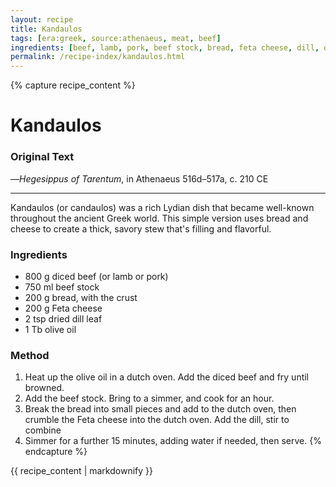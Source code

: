 ```yaml
---
layout: recipe
title: Kandaulos
tags: [era:greek, source:athenaeus, meat, beef]
ingredients: [beef, lamb, pork, beef stock, bread, feta cheese, dill, olive oil]
permalink: /recipe-index/kandaulos.html
---
```


{% capture recipe_content %}
# Kandaulos

### Original Text
<!-- TODO: Add original Greek text from Athenaeus -->

<!-- TODO: Add English translation -->

—*Hegesippus of Tarentum*, in Athenaeus 516d–517a, c. 210 CE

___

Kandaulos (or candaulos) was a rich Lydian dish that became well-known throughout the ancient Greek world. This simple version uses bread and cheese to create a thick, savory stew that's filling and flavorful.

### Ingredients
- 800 g diced beef (or lamb or pork)
- 750 ml beef stock
- 200 g bread, with the crust
- 200 g Feta cheese
- 2 tsp dried dill leaf
- 1 Tb olive oil

### Method
1. Heat up the olive oil in a dutch oven. Add the diced beef and fry until browned.
2. Add the beef stock. Bring to a simmer, and cook for an hour.
3. Break the bread into small pieces and add to the dutch oven, then crumble the Feta cheese into the dutch oven. Add the dill, stir to combine
4. Simmer for a further 15 minutes, adding water if needed, then serve.
{% endcapture %}

{{ recipe_content | markdownify }}